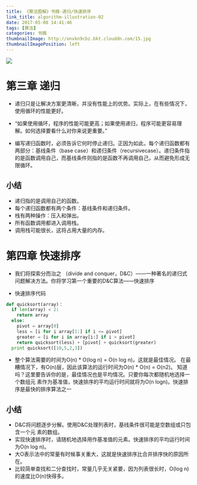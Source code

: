 ```yaml
---
title: 《算法图解》书摘-递归/快速排序
link_title: algorithm-illustration-02
date: 2017-05-08 14:41:46
tags: [算法]
categories: 书摘
thumbnailImage: http://onxkn9cbz.bkt.clouddn.com/15.jpg	
thumbnailImagePosition: left
---
```

<!-- toc -->
<!-- more -->
![](http://onxkn9cbz.bkt.clouddn.com/15.jpg)
# 第三章 递归
- 递归只是让解决方案更清晰，并没有性能上的优势。实际上，在有些情况下，使用循环的性能更好。

- “如果使用循环，程序的性能可能更高；如果使用递归，程序可能更容易理解。如何选择要看什么对你来说更重要。”

- 编写递归函数时，必须告诉它何时停止递归。正因为如此，每个递归函数都有两部分：基线条件（base case）和递归条件（recursivecase）。递归条件指的是函数调用自己，而基线条件则指的是函数不再调用自己，从而避免形成无限循环。

## 小结
- 递归指的是调用自己的函数。
- 每个递归函数都有两个条件：基线条件和递归条件。
- 栈有两种操作：压入和弹出。
- 所有函数调用都进入调用栈。
- 调用栈可能很长，这将占用大量的内存。

# 第四章 快速排序
- 我们将探索分而治之
（divide and conquer，D&C）——一种著名的递归式问题解决方法。你将学习第一个重要的D&C算法——快速排序

- 快速排序代码
```python
def quicksort(array)：
  if len(array) < 2:
    return array
  else:
    pivot = array[0]
    less = [i for i array[1:] if i <= pivot]
    greater = [i for i in array[i:] if i > pivot]
    return quicksort(less) + [pivot] + quicksort(greater)
  print quicksort([10,5,2,3])
```


- 整个算法需要的时间为O(n) * O(log n) = O(n log n)。这就是最佳情况。
在最糟情况下，有O(n)层，因此该算法的运行时间为O(n) * O(n) = O(n2)。
知道吗？这里要告诉你的是，最佳情况也是平均情况。只要你每次都随机地选择一个数组元
素作为基准值，快速排序的平均运行时间就将为O(n logn)。快速排序是最快的排序算法之一

## 小结
- D&C将问题逐步分解。使用D&C处理列表时，基线条件很可能是空数组或只包含一个元
素的数组。
- 实现快速排序时，请随机地选择用作基准值的元素。快速排序的平均运行时间为O(n log n)。
- 大O表示法中的常量有时候事关重大，这就是快速排序比合并排序快的原因所在。
- 比较简单查找和二分查找时，常量几乎无关紧要，因为列表很长时，O(log n)的速度比O(n)快得多。

